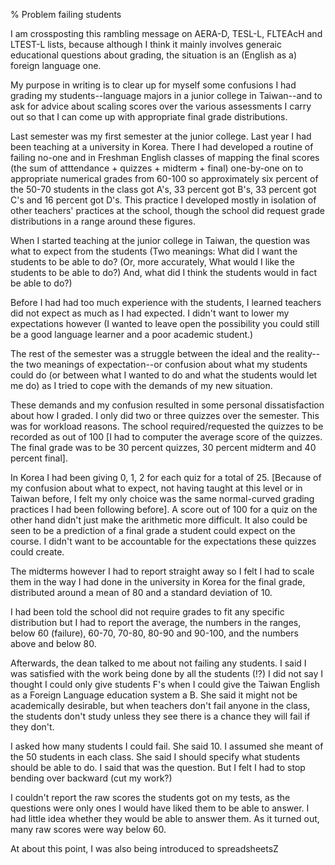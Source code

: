 % Problem failing students

I am crossposting this rambling message on AERA-D, TESL-L, FLTEAcH and LTEST-L lists, because although I think it mainly involves generaic educational questions about grading, the situation is an (English as a) foreign language one.

My purpose in writing is to clear up for myself some confusions I had grading my students--language majors in a junior college in Taiwan--and to ask for advice about scaling scores over the various assessments I carry out so that I can come up with appropriate final grade distributions.

Last semester was my first semester at the junior college. Last year I had been teaching at a university in Korea. There I had developed a routine of failing no-one and in Freshman English classes of mapping the final scores (the sum of atttendance + quizzes + midterm + final) one-by-one on to appropriate numerical grades from 60-100 so approximately six percent of the 50-70 students in the class got A's, 33 percent got B's, 33 percent got C's and 16 percent got D's. This practice I developed mostly in isolation of other teachers' practices at the school, though the school did request grade distributions in a range around these figures.

When I started teaching at the junior college in Taiwan, the question was what to expect from the students (Two meanings: What did I want the students to be able to do? (Or, more accurately, What would I like the students to be able to do?) And, what did I think the students would in fact be able to do?)

Before I had had too much experience with the students, I learned teachers did not expect as much as I had expected. I didn't want to lower my expectations however (I wanted to leave open the possibility you could still be a good language learner and a poor academic student.) 

The rest of the semester was a struggle between the ideal and the reality--the two meanings of expectation--or confusion about what my students could do (or between what I wanted to do and what the students would let me do) as I tried to cope with the demands of my new situation.

These demands and my confusion resulted in some personal dissatisfaction about how I graded. I only did two or three quizzes over the semester. This was for workload reasons. The school required/requested the quizzes to be recorded as out of 100 [I had to computer the average score of the quizzes. The final grade was to be 30 percent quizzes, 30 percent midterm and 40 percent final].

In Korea I had been giving 0, 1, 2 for each quiz for a total of 25. [Because of my confusion about what to expect, not having taught at this level or in Taiwan before, I felt my only choice was the same normal-curved grading practices I had been following before]. A score out of 100 for a quiz on the other hand didn't just make the arithmetic more difficult. It also could be seen to be a prediction of a final grade a student could expect on the course. I didn't want to be accountable for the expectations these quizzes could create.

The midterms however I had to report straight away so I felt I had to scale them in the way I had done in the university in Korea for the final grade, distributed around a mean of 80 and a standard deviation of 10.

I had been told the school did not require grades to fit any specific distribution but I had to report the average, the numbers in the ranges, below 60 (failure), 60-70, 70-80, 80-90 and 90-100, and the numbers above and below 80.

Afterwards, the dean talked to me about not failing any students. I said I was satisfied with the work being done by all the students (!?) I did not say I thought I could only give students F's when I could give the Taiwan English as a Foreign Language education system a B. She said it might not be academically desirable, but when teachers don't fail anyone in the class, the students don't study unless they see there is a chance they will fail if they don't.

I asked how many students I could fail. She said 10. I assumed she meant of the 50 students in each class. She said I should specify what students should be able to do. I said that was the question. But I felt I had to stop bending over backward (cut my work?)

I couldn't report the raw scores the students got on my tests, as the questions were only ones I would have liked them to be able to answer. I had little idea whether they would be able to answer them. As it turned out, many raw scores were way below 60.

At about this point, I was also being introduced to spreadsheetsZ
